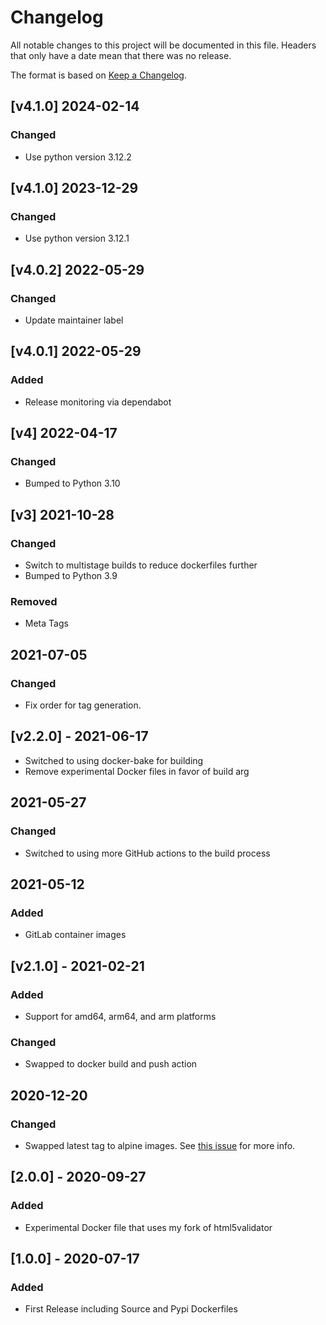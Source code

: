 # Changelog

All notable changes to this project will be documented in this file. Headers that only have a date mean that there was no release.

The format is based on [Keep a Changelog](https://keepachangelog.com/en/1.0.0/).

## [v4.1.0] 2024-02-14

### Changed

- Use python version 3.12.2

## [v4.1.0] 2023-12-29

### Changed

- Use python version 3.12.1

## [v4.0.2] 2022-05-29

### Changed

- Update maintainer label

## [v4.0.1] 2022-05-29

### Added

- Release monitoring via dependabot

## [v4] 2022-04-17

### Changed

- Bumped to Python 3.10

## [v3] 2021-10-28

### Changed

- Switch to multistage builds to reduce dockerfiles further
- Bumped to Python 3.9

### Removed

- Meta Tags

## 2021-07-05

### Changed

- Fix order for tag generation.

## [v2.2.0] - 2021-06-17

- Switched to using docker-bake for building
- Remove experimental Docker files in favor of build arg

## 2021-05-27

### Changed

- Switched to using more GitHub actions to the build process

## 2021-05-12

### Added

- GitLab container images

## [v2.1.0] - 2021-02-21

### Added

- Support for amd64, arm64, and arm platforms

### Changed

- Swapped to docker build and push action

## 2020-12-20

### Changed

- Swapped latest tag to alpine images. See [this issue](https://github.com/Cyb3r-Jak3/html5validator-docker/issues/16) for more info.

## [2.0.0] - 2020-09-27

### Added

- Experimental Docker file that uses my fork of html5validator

## [1.0.0] - 2020-07-17

### Added

- First Release including Source and Pypi Dockerfiles
